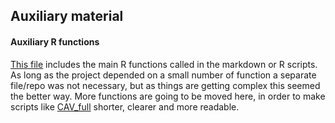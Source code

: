 ## Auxiliary material

#### Auxiliary R functions
[This file](https://github.com/lcef97/CAV_Puglia/blob/main/Auxiliary/Functions.R)
includes the main R functions called in the markdown or R scripts.
As long as the project depended on a small number of function a separate file/repo 
was not necessary, but as things are getting complex this seemed the better way. 
More functions are going to be moved here, in order to make scripts like
[CAV_full](https://github.com/lcef97/CAV_Puglia/blob/main/CAV_full.R) shorter, clearer and more readable. 
